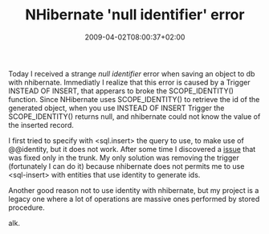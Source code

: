 ﻿---
title: "NHibernate 'null identifier' error"
description: ""
date: 2009-04-02T08:00:37+02:00
draft: false
tags: [Nhibernate]
categories: [Nhibernate]
---
Today I received a strange *null identifier* error when saving an object to db with nhibernate. Immediatly I realize that this error is caused by a Trigger INSTEAD OF INSERT, that apperars to broke the SCOPE\_IDENTITY() function. Since NHibernate uses SCOPE\_IDENTITY() to retrieve the id of the generated object, when you use INSTEAD OF INSERT Trigger the SCOPE\_IDENTITY() returns null, and nhibernate could not know the value of the inserted record.

I first tried to specify with &lt;sql.insert&gt; the query to use, to make use of @@identity, but it does not work. After some time I discovered a [issue](http://nhjira.koah.net/browse/NH-727) that was fixed only in the trunk. My only solution was removing the trigger (fortunately I can do it) because nhibernate does not permits me to use &lt;sql-insert&gt; with entities that use identity to generate ids.

Another good reason not to use identity with nhibernate, but my project is a legacy one where a lot of operations are massive ones performed by stored procedure.

alk.
